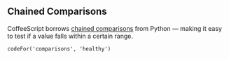 ## Chained Comparisons

CoffeeScript borrows [chained comparisons](http://docs.python.org/reference/expressions.html#notin) from Python — making it easy to test if a value falls within a certain range.

```
codeFor('comparisons', 'healthy')
```
